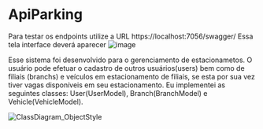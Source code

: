# ApiParking
Para testar os endpoints utilize a URL https://localhost:7056/swagger/
Essa tela interface deverá aparecer
![image](https://github.com/user-attachments/assets/f7a830fe-8eea-4771-96df-a3efa5bad96d)



Esse sistema foi desenvolvido para o gerenciamento de estacionametos.
O usuário pode efetuar o cadastro de outros usuários(users) bem como de filiais (branchs) e veículos em estacionamento de filiais,
se esta por sua vez tiver vagas disponíveis em seu estacionamento. 
Eu implementei as seguintes classes: User(UserModel), Branch(BranchModel) e Vehicle(VehicleModel).




![ClassDiagram_ObjectStyle](https://github.com/user-attachments/assets/a4f48037-1bb5-41de-8606-8b2376258942)
